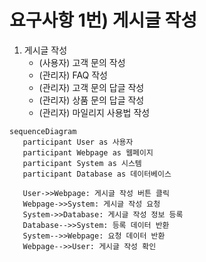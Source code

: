 # 요구사항 1번) 게시글 작성

1. 게시글 작성
    - (사용자) 고객 문의 작성
    - (관리자) FAQ 작성
    - (관리자) 고객 문의 답글 작성
    - (관리자) 상품 문의 답글 작성
    - (관리자) 마일리지 사용법 작성

```mermaid
sequenceDiagram
   participant User as 사용자
   participant Webpage as 웹페이지
   participant System as 시스템
   participant Database as 데이터베이스

   User->>Webpage: 게시글 작성 버튼 클릭
   Webpage->>System: 게시글 작성 요청
   System->>Database: 게시글 작성 정보 등록
   Database-->>System: 등록 데이터 반환
   System-->>Webpage: 요청 데이터 반환
   Webpage-->>User: 게시글 작성 확인
```